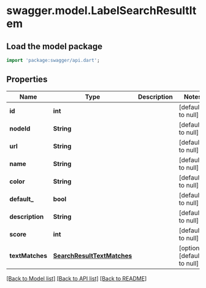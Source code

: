 # swagger.model.LabelSearchResultItem

## Load the model package
```dart
import 'package:swagger/api.dart';
```

## Properties
Name | Type | Description | Notes
------------ | ------------- | ------------- | -------------
**id** | **int** |  | [default to null]
**nodeId** | **String** |  | [default to null]
**url** | **String** |  | [default to null]
**name** | **String** |  | [default to null]
**color** | **String** |  | [default to null]
**default_** | **bool** |  | [default to null]
**description** | **String** |  | [default to null]
**score** | **int** |  | [default to null]
**textMatches** | [**SearchResultTextMatches**](SearchResultTextMatches.md) |  | [optional] [default to null]

[[Back to Model list]](../README.md#documentation-for-models) [[Back to API list]](../README.md#documentation-for-api-endpoints) [[Back to README]](../README.md)


